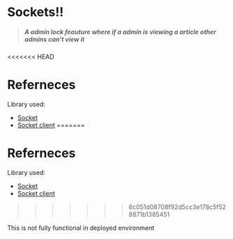 <h1>Sockets!!</h1>

<blockquote>
<h5> A admin lock feauture where if a admin is viewing a article other admins can't view it</h5>
  </blockquote>

<<<<<<< HEAD
# Referneces

Library used:

- [Socket](https://socket.io/)
- [Socket client](https://socket.io/docs/v3/client-installation/)
=======

# Referneces
 Library used:
 - [Socket](https://socket.io/)
 - [Socket client](https://socket.io/docs/v3/client-installation/)
>>>>>>> 6c051d08708f92d5cc3e178c5f528871b1385451

<p>This is not fully functional in deployed environment</p>

